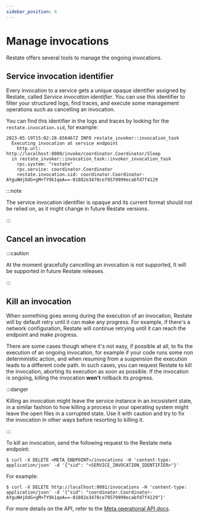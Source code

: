 ```yaml
---
sidebar_position: 4
---
```


# Manage invocations

Restate offers several tools to manage the ongoing invocations.

## Service invocation identifier

Every invocation to a service gets a unique opaque identifier assigned by Restate, called _Service invocation identifier_. You can use this identifier to filter your structured logs, find traces, and execute some management operations such as cancelling an invocation.

You can find this identifier in the logs and traces by looking for the `restate.invocation.sid`, for example:

```log {7}
2023-05-19T15:02:28.656467Z INFO restate_invoker::invocation_task
  Executing invocation at service endpoint
    http.url: http://localhost:8080/invoke/coordinator.Coordinator/Sleep
  in restate_invoker::invocation_task::invoker_invocation_task
    rpc.system: "restate"
    rpc.service: coordinator.Coordinator
    restate.invocation.sid: coordinator.Coordinator-AYguNHjOdG+gM+TY9k1qeA==-01882e3478ce79579999ecabfd7f4129
```

:::note

The service invocation identifier is opaque and its current format should not be relied on, as it might change in future Restate versions.

:::

## Cancel an invocation

:::caution

At the moment gracefully cancelling an invocation is not supported, It will be supported in future Restate releases.

:::

## Kill an invocation

When something goes wrong during the execution of an invocation, Restate will by default retry until it can make any progress. For example, if there's a network configuration, Restate will continue retrying until it can reach the endpoint and make progress.

There are some cases though where it's not easy, if possible at all, to fix the execution of an ongoing invocation, for example if your code runs some non deterministic action, and when resuming from a suspension the execution leads to a different code path. In such cases, you can request Restate to kill the invocation, aborting its execution as soon as possible. If the invocation is ongoing, killing the invocation **won't** rollback its progress.

:::danger

Killing an invocation might leave the service instance in an incosistent state, in a similar fashion to how killing a process in your operating system might leave the open files in a corrupted state. Use it with caution and try to fix the invocation in other ways before resorting to killing it.

:::

To kill an invocation, send the following request to the Restate meta endpoint:

```shell
$ curl -X DELETE <META_ENDPOINT>/invocations -H 'content-type: application/json' -d '{"sid": "<SERVICE_INVOCATION_IDENTIFIER>"}'
```

For example:

```shell
$ curl -X DELETE http://localhost:8081/invocations -H 'content-type: application/json' -d '{"sid": "coordinator.Coordinator-AYguNHjOdG+gM+TY9k1qeA==-01882e3478ce79579999ecabfd7f4129"}'
```

For more details on the API, refer to the [Meta operational API docs](./meta-rest-api.mdx#tag/invocation/operation/cancel_invocation).
